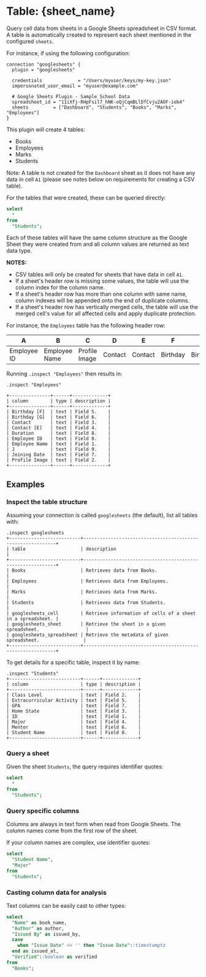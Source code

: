 # Table: {sheet_name}

Query cell data from sheets in a Google Sheets spreadsheet in CSV format. A
table is automatically created to represent each sheet mentioned in the
configured `sheets`.

For instance, if using the following configuration:

```
connection "googlesheets" {
  plugin = "googlesheets"

  credentials             = "/Users/myuser/keys/my-key.json"
  impersonated_user_email = "myuser@example.com"

  # Google Sheets Plugin - Sample School Data
  spreadsheet_id = "11iXfj-RHpFsil7_hNK-oQjCqmBLlDfCvju2AOF-ieb4"
  sheets         = ["Dashboard", "Students", "Books", "Marks", "Employees"]
}
```

This plugin will create 4 tables:

- Books
- Employees
- Marks
- Students

Note: A table is not created for the `Dashboard` sheet as it does not have any
data in cell `A1` (please see notes below on requirements for creating a CSV
table).

For the tables that were created, these can be queried directly:

```sql
select
  *
from
  "Students";
```

Each of these tables will have the same column structure as the Google Sheet
they were created from and all column values are returned as text data type.

**NOTES:**

- CSV tables will only be created for sheets that have data in cell `A1`.
- If a sheet's header row is missing some values, the table will use the column index for the column name.
- If a sheet's header row has more than one column with same name, column indexes will be appended onto the end of duplicate columns.
- If a sheet's header row has vertically merged cells, the table will use the merged cell's value for all affected cells and apply duplicate protection.

For instance, the `Employees` table has the following header row:

| A           | B             | C             | D       | E       | F        | G        | H | I            | J             |
|-------------|---------------|---------------|---------|---------|----------|----------|---|--------------|---------------|
| Employee ID | Employee Name | Profile Image | Contact | Contact | Birthday | Birthday |   | Joining Date | Days Employed |

Running `.inspect "Employees"` then results in:

```shell
.inspect "Employees"

+---------------+------+-------------+
| column        | type | description |
+---------------+------+-------------+
| Birthday [F]  | text | Field 5.    |
| Birthday [G]  | text | Field 6.    |
| Contact       | text | Field 3.    |
| Contact [E]   | text | Field 4.    |
| Duration      | text | Field 8.    |
| Employee ID   | text | Field 0.    |
| Employee Name | text | Field 1.    |
| J             | text | Field 9.    |
| Joining Date  | text | Field 7.    |
| Profile Image | text | Field 2.    |
+---------------+------+-------------+
```

## Examples

### Inspect the table structure

Assuming your connection is called `googlesheets` (the default), list all tables with:

```shell
.inspect googlesheets
+--------------------------+------------------------------------------------------------+
| table                    | description                                                |
+--------------------------+------------------------------------------------------------+
| Books                    | Retrieves data from Books.                                 |
| Employees                | Retrieves data from Employees.                             |
| Marks                    | Retrieves data from Marks.                                 |
| Students                 | Retrieves data from Students.                              |
| googlesheets_cell        | Retrieve information of cells of a sheet in a spreadsheet. |
| googlesheets_sheet       | Retrieve the sheet in a given spreadsheet.                 |
| googlesheets_spreadsheet | Retrieve the metadata of given spreadsheet.                |
+--------------------------+------------------------------------------------------------+
```

To get details for a specific table, inspect it by name:

```shell
.inspect "Students"
+--------------------------+------+-------------+
| column                   | type | description |
+--------------------------+------+-------------+
| Class Level              | text | Field 2.    |
| Extracurricular Activity | text | Field 5.    |
| GPA                      | text | Field 7.    |
| Home State               | text | Field 3.    |
| ID                       | text | Field 1.    |
| Major                    | text | Field 4.    |
| Mentor                   | text | Field 6.    |
| Student Name             | text | Field 0.    |
+--------------------------+------+-------------+
```

### Query a sheet

Given the sheet `Students`, the query requires identifier quotes:

```sql
select
  *
from
  "Students";
```

### Query specific columns

Columns are always in text form when read from Google Sheets. The column names
come from the first row of the sheet.

If your column names are complex, use identifier quotes:

```sql
select
  "Student Name",
  "Major"
from
  "Students";
```

### Casting column data for analysis

Text columns can be easily cast to other types:

```sql
select
  "Name" as book_name,
  "Author" as author,
  "Issued By" as issued_by,
  case
    when "Issue Date" <> '' then "Issue Date"::timestamptz
  end as issued_at,
  "Verified"::boolean as verified
from
  "Books";
```
